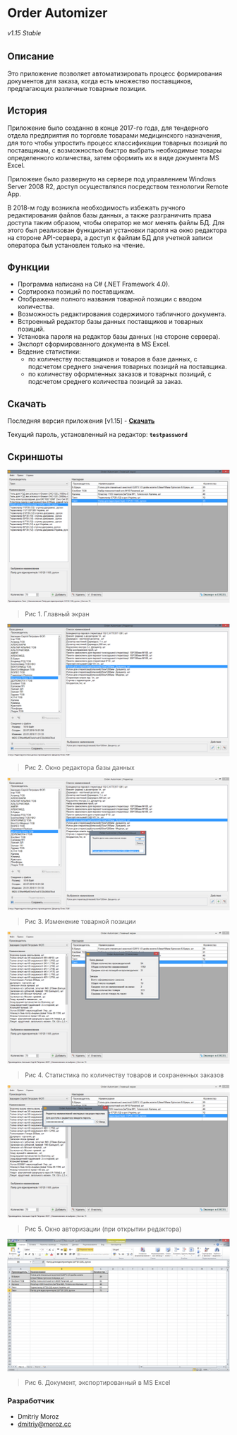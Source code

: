 # Order Automizer
###### v1.15 Stable

## Описание
Это приложение позволяет автоматизировать процесс формирования документов для заказа, когда есть множество поставщиков, предлагающих различные товарные позиции.

## История

Приложение было созданно в конце 2017-го года, для тендерного отдела предприятия по торговле товарами медицинского назначения, для того чтобы упростить процесс классификации товарных позиций по поставщикам, с возможностью быстро выбрать необходимые товары определенного количества, затем оформить их в виде документа MS Excel.

Приложеие было развернуто на сервере под управлением Windows Server 2008 R2, доступ осуществлялся посредством технологии Remote App.

В 2018-м году возникла необходимость избежать ручного редактирования файлов базы данных, а также разграничить права доступа таким образом, чтобы оператор не мог менять файлы БД. Для этого был реализован функционал установки пароля на окно редактора на стороне API-сервера, а доступ к файлам БД для учетной записи оператора был установлен только на чтение.

## Функции
- Программа написана на C# (.NET Framework 4.0).
- Сортировка позиций по поставщикам.
- Отображение полного названия товарной позиции с вводом количества.
- Возможность редактирования содержимого табличного документа.
- Встроенный редактор базы данных поставщиков и товарных позиций.
- Установка пароля на редактор базы данных (на стороне сервера).
- Экспорт сформированного документа в MS Excel.
- Ведение статистики:
    - по количеству поставщиков и товаров в базе данных, с подсчетом среднего значения товарных позиций на поставщика.
    - по количеству оформленных заказов и товарных позиций, с подсчетом среднего количества позиций за заказ.

## Скачать

Последняя версия приложения [v1.15] - <a href="https://dev.moroz.cc/desktop/OrderAutomizer/OrderAutomizer_v1.15.zip"><b>Скачать</b></a>

Текущий пароль, установленный на редактор: **`testpassword`**

## Скриншоты

![](https://github.com/ShiftHackZ/OrderAutomizer/raw/master/screenshots/1.PNG)

> Рис 1. Главный экран

![](https://github.com/ShiftHackZ/OrderAutomizer/raw/master/screenshots/2.PNG)

> Рис 2. Окно редактора базы данных

![](https://github.com/ShiftHackZ/OrderAutomizer/raw/master/screenshots/3.PNG)

> Рис 3. Изменение товарной позиции

![](https://github.com/ShiftHackZ/OrderAutomizer/raw/master/screenshots/4.PNG)

> Рис 4. Статистика по количеству товаров и сохраненных заказов

![](https://github.com/ShiftHackZ/OrderAutomizer/raw/master/screenshots/5.PNG)

> Рис 5. Окно авторизации (при открытии редактора)

![](https://github.com/ShiftHackZ/OrderAutomizer/raw/master/screenshots/6.PNG)

> Рис 6. Документ, экспортированный в MS Excel

### Разработчик
- Dmitriy Moroz
- dmitriy@moroz.cc
